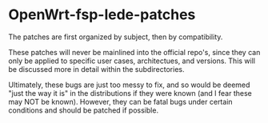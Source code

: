 # OpenWrt-fsp-lede-patches

The patches are first organized by subject, then by compatibility. 

These patches will never be mainlined into the official repo's, since they can only be applied to specific user cases, architectues, and versions. This will be discussed more in detail within the subdirectories.

Ultimately, these bugs are just too messy to fix, and so would be deemed "just the way it is" in the distributions if they were known (and I fear these may NOT be known). However, they can be fatal bugs under certain conditions and should be patched if possible.
